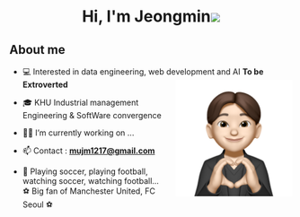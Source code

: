 <h1 align="center">Hi, I'm Jeongmin<img width="30px" src="https://raw.githubusercontent.com/iampavangandhi/iampavangandhi/master/gifs/Hi.gif"></h1>
<h2>About me</h2>

- 💻 Interested in data engineering, web development and AI **To be Extroverted** <img align="right" style="width:13rem; height:auto" src="https://github.com/jeongmin1217/jeongmin1217/blob/main/jeongmin.png"/>

- 🎓 KHU Industrial management Engineering & SoftWare convergence

- 👨‍💻 I’m currently working on ...

- 📫 Contact : **mujm1217@gmail.com**

- 💜 Playing soccer, playing football, watching soccer, watching football...
     <br> ⚽️ Big fan of Manchester United, FC Seoul ⚽️
